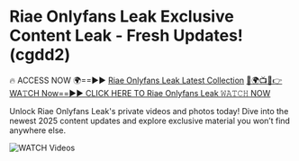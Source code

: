 # Riae Onlyfans Leak Exclusive Content Leak - Fresh Updates! (cgdd2)

🔥 ACCESS NOW 🌍==►► <a href="https://tinyurl.com/3fjeunct" rel="nofollow">Riae Onlyfans Leak Latest Collection</a></h3>
[🔴🌍📺📱👉WA𝚃CH Now==►► CLICK HERE TO Riae Onlyfans Leak 𝚆𝙰𝚃𝙲𝙷 NOW](https://tinyurl.com/3fjeunct)

Unlock Riae Onlyfans Leak's private videos and photos today! Dive into the newest 2025 content updates and explore exclusive material you won’t find anywhere else.


<a href="https://tinyurl.com/3fjeunct" rel="nofollow" data-target="animated-image.originalLink"><img src="https://camo.githubusercontent.com/8a4f000d20f83aca3bf7ec5f350d767afa0574a8a352519fd8cfa583a6f93a33/68747470733a2f2f692e696d6775722e636f6d2f644a486b345a712e676966" alt="WATCH Videos" data-canonical-src="https://i.imgur.com/dJHk4Zq.gif" style="max-width: 100%; display: inline-block;" data-target="animated-image.originalImage"></a>
